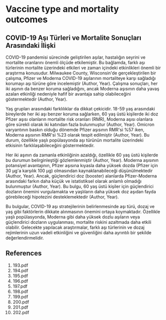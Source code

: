 # Vaccine type and mortality outcomes

## COVID-19 Aşı Türleri ve Mortalite Sonuçları Arasındaki İlişki

COVID-19 pandemisi sürecinde geliştirilen aşılar, hastalığın seyrini ve mortalite oranlarını önemli ölçüde etkilemiştir. Bu bağlamda, farklı aşı türlerinin mortalite üzerindeki etkileri ve zaman içindeki etkinlikleri önemli bir araştırma konusudur. Milwaukee County, Wisconsin'de gerçekleştirilen bir çalışma, Pfizer ve Moderna COVID-19 aşılarının mortaliteye karşı sağladığı korumayı aşı türüne göre incelemiştir (Author, Year). Çalışma sonuçları, her iki aşının da benzer koruma sağladığını, ancak Moderna aşısının daha yavaş azalan etkinliği nedeniyle hafif bir avantaja sahip olabileceğini göstermektedir (Author, Year).

Yaş grupları arasındaki farklılıklar da dikkat çekicidir. 18-59 yaş arasındaki bireylerde her iki aşı benzer koruma sağlarken, 60 yaş üstü kişilerde iki doz Pfizer aşısı olanların mortalite risk oranları (RMR), Moderna aşısı olanlara göre sürekli olarak iki katından fazla bulunmuştur (Author, Year). Omicron varyantının baskın olduğu dönemde Pfizer aşısının RMR'si %57 iken, Moderna aşısının RMR'si %23 olarak tespit edilmiştir (Author, Year). Bu durum, özellikle yaşlı popülasyonda aşı türünün mortalite üzerindeki etkisinin farklılaşabileceğini göstermektedir.

Her iki aşının da zamanla etkinliğinin azaldığı, özellikle 60 yaş üstü kişilerde bu durumun belirginleştiği gözlemlenmiştir (Author, Year). Moderna aşısının potansiyel avantajının, Pfizer aşısına kıyasla daha yüksek dozda (Pfizer için 30 μg'a karşılık 100 μg) olmasından kaynaklanabileceği düşünülmektedir (Author, Year). Ancak, güçlendirici doz (booster) alanlarda Pfizer-Moderna arasındaki farkın daha küçük ve istatistiksel olarak anlamlı olmadığı bulunmuştur (Author, Year). Bu bulgu, 60 yaş üstü kişiler için güçlendirici dozların önemini vurgulamakta ve yaşlıların daha yüksek doz aşıdan fayda görebileceği hipotezini desteklemektedir (Author, Year).

Bu bulgular, COVID-19 aşı stratejilerinin belirlenmesinde aşı türü, dozaj ve yaş gibi faktörlerin dikkate alınmasının önemini ortaya koymaktadır. Özellikle yaşlı popülasyonda, Moderna gibi daha yüksek dozlu aşıların veya güçlendirici dozların uygulanması, mortalite riskini azaltmada daha etkili olabilir. Gelecekte yapılacak araştırmalar, farklı aşı türlerinin ve dozaj rejimlerinin uzun vadeli etkinliğini ve güvenliğini daha ayrıntılı bir şekilde değerlendirmelidir.


## References

1. 193.pdf
2. 194.pdf
3. 195.pdf
4. 196.pdf
5. 197.pdf
6. 198.pdf
7. 199.pdf
8. 200.pdf
9. 201.pdf
10. 202.pdf
